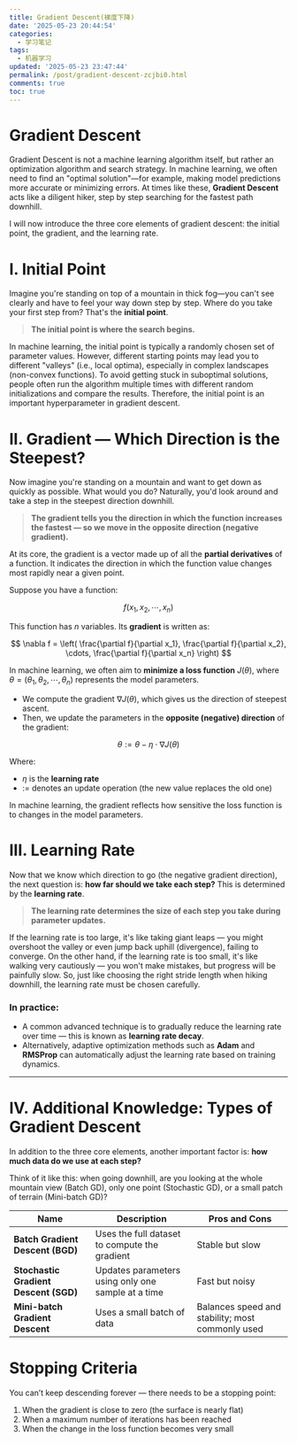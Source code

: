 ```yaml
---
title: Gradient Descent(梯度下降)
date: '2025-05-23 20:44:54'
categories:
  - 学习笔记
tags:
  - 机器学习  
updated: '2025-05-23 23:47:44'
permalink: /post/gradient-descent-zcjbi0.html
comments: true
toc: true
---
```




# Gradient Descent

Gradient Descent is not a machine learning algorithm itself, but rather an optimization algorithm and search strategy. In machine learning, we often need to find an "optimal solution"—for example, making model predictions more accurate or minimizing errors. At times like these, **Gradient Descent** acts like a diligent hiker, step by step searching for the fastest path downhill.

I will now introduce the three core elements of gradient descent: the initial point, the gradient, and the learning rate.

# I. Initial Point

Imagine you're standing on top of a mountain in thick fog—you can't see clearly and have to feel your way down step by step. Where do you take your first step from? That's the **initial point**.

> **The initial point is where the search begins.**

In machine learning, the initial point is typically a randomly chosen set of parameter values. However, different starting points may lead you to different "valleys" (i.e., local optima), especially in complex landscapes (non-convex functions). To avoid getting stuck in suboptimal solutions, people often run the algorithm multiple times with different random initializations and compare the results. Therefore, the initial point is an important hyperparameter in gradient descent.

# II. Gradient — Which Direction is the Steepest?

Now imagine you're standing on a mountain and want to get down as quickly as possible. What would you do? Naturally, you'd look around and take a step in the steepest direction downhill.

> **The gradient tells you the direction in which the function increases the fastest — so we move in the opposite direction (negative gradient).**

At its core, the gradient is a vector made up of all the **partial derivatives** of a function. It indicates the direction in which the function value changes most rapidly near a given point.

Suppose you have a function:

$$
f(x_1, x_2, \cdots, x_n)
$$

This function has $n$ variables. Its **gradient** is written as:

$$
\nabla f = \left( \frac{\partial f}{\partial x_1}, \frac{\partial f}{\partial x_2}, \cdots, \frac{\partial f}{\partial x_n} \right)
$$

In machine learning, we often aim to **minimize a loss function** $J(\theta)$, where $\theta = (\theta_1, \theta_2, \cdots, \theta_n)$ represents the model parameters.

- We compute the gradient $\nabla J(\theta)$, which gives us the direction of steepest ascent.
- Then, we update the parameters in the **opposite (negative) direction** of the gradient:

$$
\theta := \theta - \eta \cdot \nabla J(\theta)
$$

Where:

- $\eta$ is the **learning rate**
- $:=$ denotes an update operation (the new value replaces the old one)

In machine learning, the gradient reflects how sensitive the loss function is to changes in the model parameters.

# III. Learning Rate

Now that we know which direction to go (the negative gradient direction), the next question is: **how far should we take each step?**  This is determined by the **learning rate**.

> **The learning rate determines the size of each step you take during parameter updates.**

If the learning rate is too large, it's like taking giant leaps — you might overshoot the valley or even jump back uphill (divergence), failing to converge. On the other hand, if the learning rate is too small, it's like walking very cautiously — you won't make mistakes, but progress will be painfully slow. So, just like choosing the right stride length when hiking downhill, the learning rate must be chosen carefully.

### In practice:

- A common advanced technique is to gradually reduce the learning rate over time — this is known as **learning rate decay**.
- Alternatively, adaptive optimization methods such as **Adam** and **RMSProp** can automatically adjust the learning rate based on training dynamics.

---

# IV. Additional Knowledge: Types of Gradient Descent

In addition to the three core elements, another important factor is: **how much data do we use at each step?**

Think of it like this: when going downhill, are you looking at the whole mountain view (Batch GD), only one point (Stochastic GD), or a small patch of terrain (Mini-batch GD)?

|Name|Description|Pros and Cons|
| ------| ----------------------------------------------------| --------------------------------------------------|
|**Batch Gradient Descent (BGD)**|Uses the full dataset to compute the gradient|Stable but slow|
|**Stochastic Gradient Descent (SGD)**|Updates parameters using only one sample at a time|Fast but noisy|
|**Mini-batch Gradient Descent**|Uses a small batch of data|Balances speed and stability; most commonly used|

# Stopping Criteria

You can’t keep descending forever — there needs to be a stopping point:

1. When the gradient is close to zero (the surface is nearly flat)
2. When a maximum number of iterations has been reached
3. When the change in the loss function becomes very small
